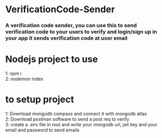 # VerificationCode-Sender
<h3>A verification code sender, you can use this to send verification code to your users to verify and login/sign up in your app it sends verification code at user email </h3>

# Nodejs project to use 
1: npm i <br>
2: nodemon index <br>

# to setup project 
1: Download mongodb compass and connect it with mongodb atlas <br>
2: Download postman software to send a post req to verify <br>
3: create a .env file in root and write your mongodb url, jwt key and your email and password to send emails 


